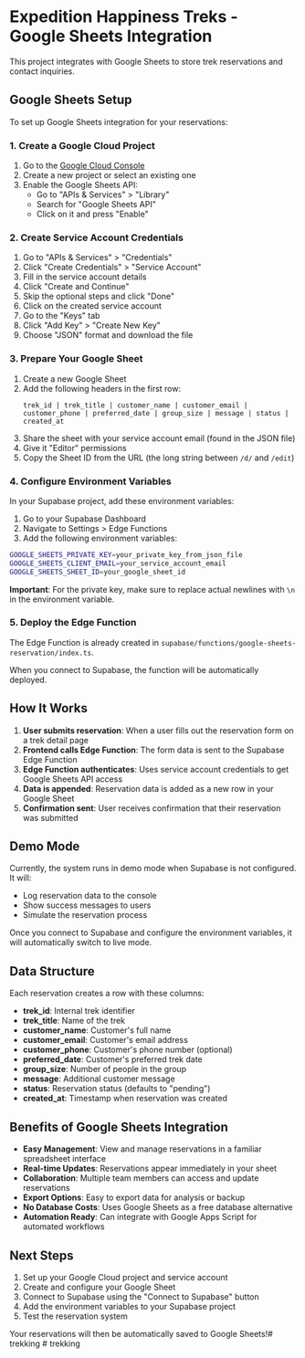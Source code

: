 # Expedition Happiness Treks - Google Sheets Integration

This project integrates with Google Sheets to store trek reservations and contact inquiries.

## Google Sheets Setup

To set up Google Sheets integration for your reservations:

### 1. Create a Google Cloud Project

1. Go to the [Google Cloud Console](https://console.cloud.google.com/)
2. Create a new project or select an existing one
3. Enable the Google Sheets API:
   - Go to "APIs & Services" > "Library"
   - Search for "Google Sheets API"
   - Click on it and press "Enable"

### 2. Create Service Account Credentials

1. Go to "APIs & Services" > "Credentials"
2. Click "Create Credentials" > "Service Account"
3. Fill in the service account details
4. Click "Create and Continue"
5. Skip the optional steps and click "Done"
6. Click on the created service account
7. Go to the "Keys" tab
8. Click "Add Key" > "Create New Key"
9. Choose "JSON" format and download the file

### 3. Prepare Your Google Sheet

1. Create a new Google Sheet
2. Add the following headers in the first row:
   ```
   trek_id | trek_title | customer_name | customer_email | customer_phone | preferred_date | group_size | message | status | created_at
   ```
3. Share the sheet with your service account email (found in the JSON file)
4. Give it "Editor" permissions
5. Copy the Sheet ID from the URL (the long string between `/d/` and `/edit`)

### 4. Configure Environment Variables

In your Supabase project, add these environment variables:

1. Go to your Supabase Dashboard
2. Navigate to Settings > Edge Functions
3. Add the following environment variables:

```bash
GOOGLE_SHEETS_PRIVATE_KEY=your_private_key_from_json_file
GOOGLE_SHEETS_CLIENT_EMAIL=your_service_account_email
GOOGLE_SHEETS_SHEET_ID=your_google_sheet_id
```

**Important**: For the private key, make sure to replace actual newlines with `\n` in the environment variable.

### 5. Deploy the Edge Function

The Edge Function is already created in `supabase/functions/google-sheets-reservation/index.ts`. 

When you connect to Supabase, the function will be automatically deployed.

## How It Works

1. **User submits reservation**: When a user fills out the reservation form on a trek detail page
2. **Frontend calls Edge Function**: The form data is sent to the Supabase Edge Function
3. **Edge Function authenticates**: Uses service account credentials to get Google Sheets API access
4. **Data is appended**: Reservation data is added as a new row in your Google Sheet
5. **Confirmation sent**: User receives confirmation that their reservation was submitted

## Demo Mode

Currently, the system runs in demo mode when Supabase is not configured. It will:
- Log reservation data to the console
- Show success messages to users
- Simulate the reservation process

Once you connect to Supabase and configure the environment variables, it will automatically switch to live mode.

## Data Structure

Each reservation creates a row with these columns:
- **trek_id**: Internal trek identifier
- **trek_title**: Name of the trek
- **customer_name**: Customer's full name
- **customer_email**: Customer's email address
- **customer_phone**: Customer's phone number (optional)
- **preferred_date**: Customer's preferred trek date
- **group_size**: Number of people in the group
- **message**: Additional customer message
- **status**: Reservation status (defaults to "pending")
- **created_at**: Timestamp when reservation was created

## Benefits of Google Sheets Integration

- **Easy Management**: View and manage reservations in a familiar spreadsheet interface
- **Real-time Updates**: Reservations appear immediately in your sheet
- **Collaboration**: Multiple team members can access and update reservations
- **Export Options**: Easy to export data for analysis or backup
- **No Database Costs**: Uses Google Sheets as a free database alternative
- **Automation Ready**: Can integrate with Google Apps Script for automated workflows

## Next Steps

1. Set up your Google Cloud project and service account
2. Create and configure your Google Sheet
3. Connect to Supabase using the "Connect to Supabase" button
4. Add the environment variables to your Supabase project
5. Test the reservation system

Your reservations will then be automatically saved to Google Sheets!#   t r e k k i n g  
 #   t r e k k i n g  
 